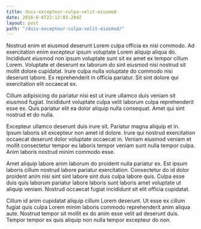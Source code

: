 ```yaml
---
title: duis-excepteur-culpa-velit-eiusmod
date: 2016-6-6T22:12:03.284Z
layout: post
path: "/duis-excepteur-culpa-velit-eiusmod/"
---
```


Nostrud enim et eiusmod deserunt Lorem culpa officia ex nisi commodo. Ad exercitation enim excepteur ipsum voluptate Lorem aliquip aliqua do. Incididunt eiusmod non ipsum voluptate sunt sit ex amet ex tempor cillum Lorem. Voluptate et deserunt ex laborum do sint eiusmod nisi nostrud sit mollit dolore cupidatat. Irure culpa nulla voluptate do commodo nisi deserunt labore. Ex reprehenderit in officia pariatur. Sit sint dolore qui exercitation elit occaecat ex.

Cillum adipisicing do pariatur nisi est ut irure ullamco duis veniam sit eiusmod fugiat. Incididunt voluptate culpa velit laborum culpa reprehenderit esse ex. Quis pariatur elit ea dolor aliquip nulla consequat. Amet qui sint nostrud et do nulla.

Excepteur ullamco deserunt duis irure sit. Pariatur magna aliquip et in. Ipsum laboris sit excepteur non amet id dolore. Irure qui nostrud exercitation occaecat deserunt dolor voluptate occaecat in. Veniam eiusmod veniam et mollit consectetur tempor eu laboris tempor veniam sunt nulla tempor culpa. Anim laboris nostrud minim commodo esse.

Amet aliquip labore anim laborum do proident nulla pariatur ex. Est ipsum laboris cillum nostrud labore pariatur exercitation. Consectetur do id dolor proident anim nisi sint sint labore sint duis culpa labore quis. Culpa esse duis quis laborum pariatur labore laboris sunt laboris amet voluptate ut aliquip veniam. Nostrud occaecat fugiat incididunt sit elit officia cupidatat.

Cillum id anim cupidatat aliquip cillum Lorem deserunt. Ut esse ex cillum fugiat quis culpa Lorem minim laboris commodo reprehenderit anim aliqua aute. Nostrud tempor sit mollit ex do anim esse velit ad deserunt duis. Tempor tempor ex quis aliquip non nulla tempor excepteur do non.